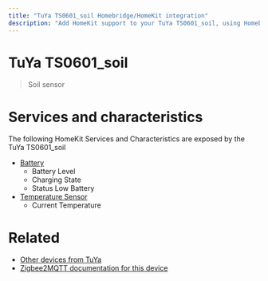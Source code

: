 ```yaml
---
title: "TuYa TS0601_soil Homebridge/HomeKit integration"
description: "Add HomeKit support to your TuYa TS0601_soil, using Homebridge, Zigbee2MQTT and homebridge-z2m."
---
```

<!---
This file has been GENERATED using src/docgen/docgen.ts
DO NOT EDIT THIS FILE MANUALLY!
-->
# TuYa TS0601_soil
> Soil sensor


# Services and characteristics
The following HomeKit Services and Characteristics are exposed by
the TuYa TS0601_soil

* [Battery](../../battery.md)
  * Battery Level
  * Charging State
  * Status Low Battery
* [Temperature Sensor](../../sensors.md)
  * Current Temperature


# Related
* [Other devices from TuYa](../index.md#tuya)
* [Zigbee2MQTT documentation for this device](https://www.zigbee2mqtt.io/devices/TS0601_soil.html)